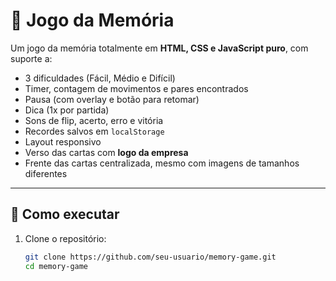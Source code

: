 # 🎴 Jogo da Memória

Um jogo da memória totalmente em **HTML, CSS e JavaScript puro**, com suporte a:
- 3 dificuldades (Fácil, Médio e Difícil)
- Timer, contagem de movimentos e pares encontrados
- Pausa (com overlay e botão para retomar)
- Dica (1x por partida)
- Sons de flip, acerto, erro e vitória
- Recordes salvos em `localStorage`
- Layout responsivo
- Verso das cartas com **logo da empresa**
- Frente das cartas centralizada, mesmo com imagens de tamanhos diferentes

---

## 🚀 Como executar

1. Clone o repositório:
   ```bash
   git clone https://github.com/seu-usuario/memory-game.git
   cd memory-game
```
